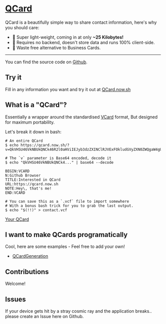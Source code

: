 # [QCard](https://qcard.now.sh)

QCard is a beautifully simple way to share contact information, here's why you should care:

- 🎈 Super light-weight, coming in at only **~25 Kilobytes!**
- 📖 Requires no backend, doesn't store data and runs 100% client-side.
- 💚 Waste free alternative to Business Cards.

---
You can find the source code on [Github](https://github.com/Azza292/QCard).

## Try it

Fill in any information you want and try it out at [QCard.now.sh](https://qcard.now.sh)

## What is a "QCard"?

Essentially a wrapper around the standardised [VCard](https://en.wikipedia.org/wiki/VCard) format, But designed for maximum portability.

Let's break it down in bash:
```shell
# An entire QCard
$ echo https://qcard.now.sh/?v=QkVHSU46VkNBUkQNCk46R2l0aHViIEJyb3dzZXINClRJVExFOkludGVyZXN0ZWQgaW4gUUNhcmQNClVSTDpodHRwczovL3FjYXJkLm5vdy5zaA0KTk9URTpIZXlcLCB0aGF0J3MgbWUhDQpFTkQ6VkNBUkQ=

# The `v` parameter is Base64 encoded, decode it
$ echo "QkVHSU46VkNBUkQNCk4..." | base64 --decode

BEGIN:VCARD
N:Github Browser
TITLE:Interested in QCard
URL:https://qcard.now.sh
NOTE:Hey\, that's me!
END:VCARD

# You can save this as a `.vcf` file to import somewhere
# With a bonus bash trick for you to grab the last output.
$ echo "$(!!)" > contact.vcf
```
[Your QCard](https://qcard.now.sh/?v=QkVHSU46VkNBUkQNCk46R2l0aHViIEJyb3dzZXINClRJVExFOkludGVyZXN0ZWQgaW4gUUNhcmQNClVSTDpodHRwczovL3FjYXJkLm5vdy5zaA0KTk9URTpIZXlcLCB0aGF0J3MgbWUhDQpFTkQ6VkNBUkQ=)

## I want to make QCards programatically

Cool, here are some examples - Feel free to add your own!

 - [QCardGeneration](./examples/QCardGeneration.md)

## Contributions

Welcome!

## Issues

If your device gets hit by a stray cosmic ray and the application breaks.. please create an Issue here on Github.

